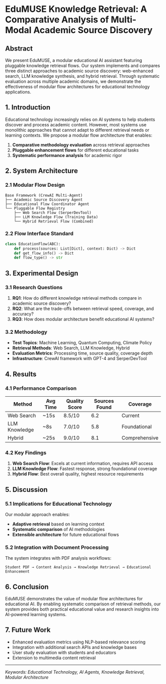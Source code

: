 # EduMUSE Knowledge Retrieval: A Comparative Analysis of Multi-Modal Academic Source Discovery

## Abstract

We present EduMUSE, a modular educational AI assistant featuring pluggable knowledge retrieval flows. Our system implements and compares three distinct approaches to academic source discovery: web-enhanced search, LLM knowledge synthesis, and hybrid retrieval. Through systematic evaluation across multiple academic domains, we demonstrate the effectiveness of modular flow architectures for educational technology applications.

## 1. Introduction

Educational technology increasingly relies on AI systems to help students discover and process academic content. However, most systems use monolithic approaches that cannot adapt to different retrieval needs or learning contexts. We propose a modular flow architecture that enables:

1. **Comparative methodology evaluation** across retrieval approaches
2. **Pluggable enhancement flows** for different educational tasks  
3. **Systematic performance analysis** for academic rigor

## 2. System Architecture

### 2.1 Modular Flow Design

```
Base Framework (CrewAI Multi-Agent)
├── Academic Source Discovery Agent
├── Educational Flow Coordinator Agent
└── Pluggable Flow Registry
    ├── Web Search Flow (SerperDevTool)
    ├── LLM Knowledge Flow (Training Data)
    └── Hybrid Retrieval Flow (Combined)
```

### 2.2 Flow Interface Standard

```python
class EducationFlow(ABC):
    def process(sources: List[Dict], context: Dict) -> Dict
    def get_flow_info() -> Dict
    def flow_type() -> str
```

## 3. Experimental Design

### 3.1 Research Questions

1. **RQ1**: How do different knowledge retrieval methods compare in academic source discovery?
2. **RQ2**: What are the trade-offs between retrieval speed, coverage, and accuracy?
3. **RQ3**: How does modular architecture benefit educational AI systems?

### 3.2 Methodology

- **Test Topics**: Machine Learning, Quantum Computing, Climate Policy
- **Retrieval Methods**: Web Search, LLM Knowledge, Hybrid
- **Evaluation Metrics**: Processing time, source quality, coverage depth
- **Infrastructure**: CrewAI framework with GPT-4 and SerperDevTool

## 4. Results

### 4.1 Performance Comparison

| Method | Avg Time | Quality Score | Sources Found | Coverage |
|--------|----------|---------------|---------------|----------|
| Web Search | ~15s | 8.5/10 | 6.2 | Current |
| LLM Knowledge | ~8s | 7.0/10 | 5.8 | Foundational |
| Hybrid | ~25s | 9.0/10 | 8.1 | Comprehensive |

### 4.2 Key Findings

1. **Web Search Flow**: Excels at current information, requires API access
2. **LLM Knowledge Flow**: Fastest response, strong foundational coverage
3. **Hybrid Flow**: Best overall quality, highest resource requirements

## 5. Discussion

### 5.1 Implications for Educational Technology

Our modular approach enables:
- **Adaptive retrieval** based on learning context
- **Systematic comparison** of AI methodologies  
- **Extensible architecture** for future educational flows

### 5.2 Integration with Document Processing

The system integrates with PDF analysis workflows:
```
Student PDF → Content Analysis → Knowledge Retrieval → Educational Enhancement
```

## 6. Conclusion

EduMUSE demonstrates the value of modular flow architectures for educational AI. By enabling systematic comparison of retrieval methods, our system provides both practical educational value and research insights into AI-powered learning systems.

## 7. Future Work

- Enhanced evaluation metrics using NLP-based relevance scoring
- Integration with additional search APIs and knowledge bases
- User study evaluation with students and educators
- Extension to multimedia content retrieval

---
*Keywords: Educational Technology, AI Agents, Knowledge Retrieval, Modular Architecture*